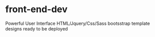 # front-end-dev
Powerful User Interface HTML/Jquery/Css/Sass bootsstrap template designs ready to be deployed

